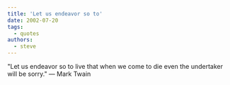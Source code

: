```yaml
---
title: 'Let us endeavor so to'
date: 2002-07-20
tags:
  - quotes
authors:
  - steve
---
```


"Let us endeavor so to live that when we come to die even the undertaker will be sorry."
— Mark Twain
